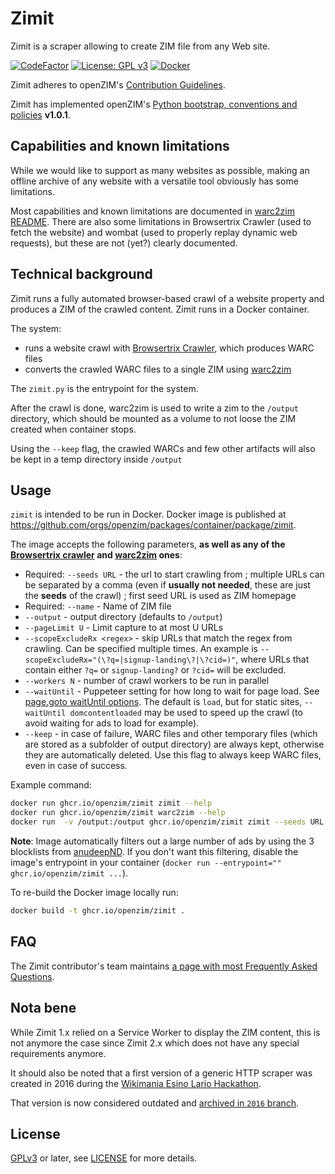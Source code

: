Zimit
=====

Zimit is a scraper allowing to create ZIM file from any Web site.

[![CodeFactor](https://www.codefactor.io/repository/github/openzim/zimit/badge)](https://www.codefactor.io/repository/github/openzim/zimit)
[![License: GPL v3](https://img.shields.io/badge/License-GPLv3-blue.svg)](https://www.gnu.org/licenses/gpl-3.0)
[![Docker](https://ghcr-badge.egpl.dev/openzim/zimit/latest_tag?label=docker)](https://ghcr.io/openzim/zimit)

Zimit adheres to openZIM's [Contribution Guidelines](https://github.com/openzim/overview/wiki/Contributing).

Zimit has implemented openZIM's [Python bootstrap, conventions and policies](https://github.com/openzim/_python-bootstrap/docs/Policy.md) **v1.0.1**.

Capabilities and known limitations
--------------------

While we would like to support as many websites as possible, making an offline archive of any website with a versatile tool obviously has some limitations.

Most capabilities and known limitations are documented in [warc2zim README](https://github.com/openzim/warc2zim/blob/main/README.md). There are also some limitations in Browsertrix Crawler (used to fetch the website) and wombat (used to properly replay dynamic web requests), but these are not (yet?) clearly documented.

Technical background
--------------------

Zimit runs a fully automated browser-based crawl of a website property and produces a ZIM of the crawled content. Zimit runs in a Docker container.

The system:
- runs a website crawl with [Browsertrix Crawler](https://github.com/webrecorder/browsertrix-crawler), which produces WARC files
- converts the crawled WARC files to a single ZIM using [warc2zim](https://github.com/openzim/warc2zim)

The `zimit.py` is the entrypoint for the system.

After the crawl is done, warc2zim is used to write a zim to the `/output` directory, which should be mounted as a volume to not loose the ZIM created when container stops.

Using the `--keep` flag, the crawled WARCs and few other artifacts will also be kept in a temp directory inside `/output`

Usage
-----

`zimit` is intended to be run in Docker. Docker image is published at https://github.com/orgs/openzim/packages/container/package/zimit.

The image accepts the following parameters, **as well as any of the [Browsertrix crawler](https://crawler.docs.browsertrix.com/user-guide/cli-options/) and [warc2zim](https://github.com/openzim/warc2zim) ones**:

- Required: `--seeds URL` - the url to start crawling from ; multiple URLs can be separated by a comma (even if **usually not needed**, these are just the **seeds** of the crawl) ; first seed URL is used as ZIM homepage
- Required: `--name` - Name of ZIM file
- `--output` - output directory (defaults to `/output`)
- `--pageLimit U` - Limit capture to at most U URLs
- `--scopeExcludeRx <regex>` - skip URLs that match the regex from crawling. Can be specified multiple times. An example is `--scopeExcludeRx="(\?q=|signup-landing\?|\?cid=)"`, where URLs that contain either `?q=` or `signup-landing?` or `?cid=` will be excluded.
- `--workers N` - number of crawl workers to be run in parallel
- `--waitUntil` - Puppeteer setting for how long to wait for page load. See [page.goto waitUntil options](https://github.com/puppeteer/puppeteer/blob/main/docs/api.md#pagegotourl-options). The default is `load`, but for static sites, `--waitUntil domcontentloaded` may be used to speed up the crawl (to avoid waiting for ads to load for example).
- `--keep` - in case of failure, WARC files and other temporary files (which are stored as a subfolder of output directory) are always kept, otherwise they are automatically deleted. Use this flag to always keep WARC files, even in case of success.

Example command:

```bash
docker run ghcr.io/openzim/zimit zimit --help
docker run ghcr.io/openzim/zimit warc2zim --help
docker run  -v /output:/output ghcr.io/openzim/zimit zimit --seeds URL --name myzimfile
```

**Note**: Image automatically filters out a large number of ads by using the 3 blocklists from [anudeepND](https://github.com/anudeepND/blacklist). If you don't want this filtering, disable the image's entrypoint in your container (`docker run --entrypoint="" ghcr.io/openzim/zimit ...`).

To re-build the Docker image locally run:

```bash
docker build -t ghcr.io/openzim/zimit .
```

FAQ
---

The Zimit contributor's team maintains [a page with most Frequently Asked Questions](https://github.com/openzim/zimit/wiki/Frequently-Asked-Questions).

Nota bene
---------

While Zimit 1.x relied on a Service Worker to display the ZIM content, this is not anymore the case
since Zimit 2.x which does not have any special requirements anymore.

It should also be noted that a first version of a generic HTTP scraper was created in 2016 during
the [Wikimania Esino Lario
Hackathon](https://wikimania2016.wikimedia.org/wiki/Programme/Kiwix-dedicated_Hackathon).

That version is now considered outdated and [archived in `2016`
branch](https://github.com/openzim/zimit/tree/2016).

License
-------

[GPLv3](https://www.gnu.org/licenses/gpl-3.0) or later, see
[LICENSE](LICENSE) for more details.
